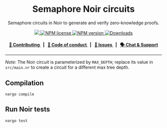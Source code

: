 <p align="center">
    <h1 align="center">
        Semaphore Noir circuits
    </h1>
    <p align="center">Semaphore circuits in Noir to generate and verify zero-knowledge proofs.</p>
</p>

<p align="center">
    <a href="https://github.com/semaphore-protocol">
        <img src="https://img.shields.io/badge/project-Semaphore-blue.svg?style=flat-square">
    </a>
    <a href="https://github.com/semaphore-protocol/semaphore/tree/main/packages/circuits/LICENSE">
        <img alt="NPM license" src="https://img.shields.io/npm/l/%40semaphore-protocol%2Fcircuits?style=flat-square">
    </a>
    <a href="https://www.npmjs.com/package/@semaphore-protocol/circuits">
        <img alt="NPM version" src="https://img.shields.io/npm/v/@semaphore-protocol/circuits?style=flat-square" />
    </a>
    <a href="https://npmjs.org/package/@semaphore-protocol/circuits">
        <img alt="Downloads" src="https://img.shields.io/npm/dm/@semaphore-protocol/circuits.svg?style=flat-square" />
    </a>
</p>

<div align="center">
    <h4>
        <a href="https://github.com/semaphore-protocol/semaphore/blob/main/CONTRIBUTING.md">
            👥 Contributing
        </a>
        <span>&nbsp;&nbsp;|&nbsp;&nbsp;</span>
        <a href="https://github.com/semaphore-protocol/semaphore/blob/main/CODE_OF_CONDUCT.md">
            🤝 Code of conduct
        </a>
        <span>&nbsp;&nbsp;|&nbsp;&nbsp;</span>
        <a href="https://github.com/semaphore-protocol/semaphore/contribute">
            🔎 Issues
        </a>
        <span>&nbsp;&nbsp;|&nbsp;&nbsp;</span>
        <a href="https://semaphore.pse.dev/telegram">
            🗣️ Chat &amp; Support
        </a>
    </h4>
</div>

---

_Note_: The Noir circuit is parameterized by `MAX_DEPTH`; replace its value in `src/main.nr` to create a circuit for a different max tree depth.

## Compilation

```
nargo compile
```

## Run Noir tests

```
nargo test
```
